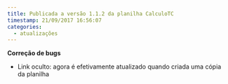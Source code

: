 ```yaml
---
title: Publicada a versão 1.1.2 da planilha CalculoTC
timestamp: 21/09/2017 16:56:07
categories:
  - atualizações
---
```


**Correção de bugs**
* Link oculto: agora é efetivamente atualizado quando criada uma cópia da planilha